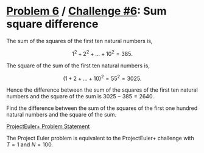 [Problem 6](https://projecteuler.net/problem=6) /
[Challenge #6](https://www.hackerrank.com/contests/projecteuler/challenges/euler006/problem):
Sum square difference
=====================

The sum of the squares of the first ten natural numbers is,

$$1^2 + 2^2 + ... + 10^2 = 385.$$

The square of the sum of the first ten natural numbers is,

$$(1 + 2 + ... + 10)^2 = 55^2 = 3025.$$

Hence the difference between the sum of the squares of the first ten natural
numbers and the square of the sum is $3025 - 385 = 2640$.

Find the difference between the sum of the squares of the first one hundred
natural numbers and the square of the sum.

[ProjectEuler+ Problem Statement](ProjectEuler%2B%20Challenge%20%236%20Problem%20Statement.pdf)

The Project Euler problem is equivalent to the ProjectEuler+ challenge with
$T = 1$ and $N = 100$.
